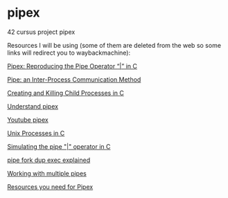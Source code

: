 # pipex
42 cursus project pipex

Resources I will be using (some of them are deleted from the web so some links will redirect you to waybackmachine):

[Pipex: Reproducing the Pipe Operator “|” in C](https://web.archive.org/web/20220508111904/https://www.codequoi.com/en/pipex-reproducing-the-pipe-operator-in-c/)

[Pipe: an Inter-Process Communication Method](https://web.archive.org/web/20221216131509/https://www.codequoi.com/en/pipe-an-inter-process-communication-method/)

[Creating and Killing Child Processes in C](https://web.archive.org/web/20221216131437/https://www.codequoi.com/en/creating-and-killing-child-processes-in-c/)

[Understand pipex](https://42-cursus.gitbook.io/guide/rank-02/pipex)

[Youtube pipex](https://www.youtube.com/playlist?list=PLK4FY1IoDcHG-jUt93Cl7n7XLQDZ0q7Tv)

[Unix Processes in C](https://www.youtube.com/playlist?list=PLfqABt5AS4FkW5mOn2Tn9ZZLLDwA3kZUY)

[Simulating the pipe "|" operator in C](https://youtu.be/6xbLgZpOBi8)

[pipe fork dup exec explained](https://youtu.be/pO1wuN3hJZ4)

[Working with multiple pipes](https://youtu.be/NkfIUo_Qq4c)

[Resources you need for Pipex](https://source.leet.ma/cursus)

